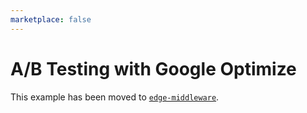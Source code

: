 ```yaml
---
marketplace: false
---
```


# A/B Testing with Google Optimize

This example has been moved to [`edge-middleware`](/edge-middleware/ab-testing-google-optimize).

